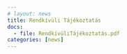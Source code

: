 ```yaml
---
# layout: news
title: Rendkívüli Tájékoztatás
docs:
  - file: RendkívüliTájékoztatás.pdf
categories: [news]
---
```

